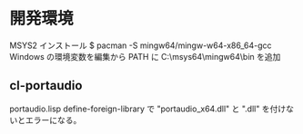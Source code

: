 # 開発環境

MSYS2 インストール
$ pacman -S mingw64/mingw-w64-x86_64-gcc
Windows の環境変数を編集から PATH に C:\msys64\mingw64\bin を追加

## cl-portaudio

portaudio.lisp
define-foreign-library で "portaudio_x64.dll" と ".dll" を付けないとエラーになる。
